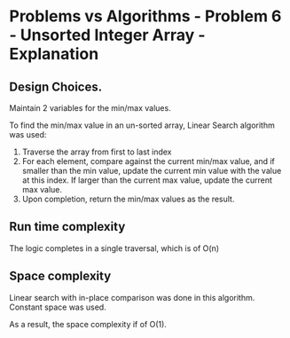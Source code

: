 # Problems vs Algorithms - Problem 6 - Unsorted Integer Array - Explanation

## Design Choices.
Maintain 2 variables for the min/max values.

To find the min/max value in an un-sorted array, Linear Search algorithm was used:
1. Traverse the array from first to last index
1. For each element, compare against the current min/max value, and if smaller than the min value, update the current min value with the value at this index. If larger than the current max value, update the current max value.
1. Upon completion, return the min/max values as the result.

## Run time complexity
The logic completes in a single traversal, which is of O(n)

## Space complexity
Linear search with in-place comparison was done in this algorithm. Constant space was used.

As a result, the space complexity if of O(1).
